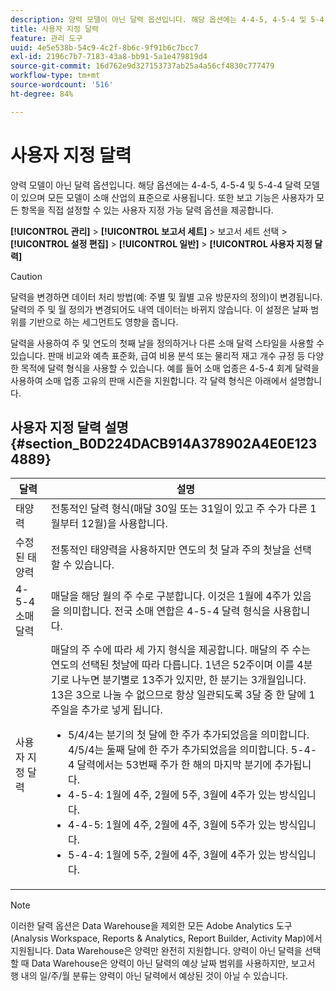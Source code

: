 ```yaml
---
description: 양력 모델이 아닌 달력 옵션입니다. 해당 옵션에는 4-4-5, 4-5-4 및 5-4-4 달력 모델이 있으며 모든 모델이 소매 산업의 표준으로 사용됩니다. 또한 보고 기능은 사용자가 모든 항목을 직접 설정할 수 있는 사용자 지정 가능 달력 옵션을 제공합니다.
title: 사용자 지정 달력
feature: 관리 도구
uuid: 4e5e538b-54c9-4c2f-8b6c-9f91b6c7bcc7
exl-id: 2196c7b7-7183-43a8-bb91-5a1e479819d4
source-git-commit: 16d762e9d327153737ab25a4a56cf4830c777479
workflow-type: tm+mt
source-wordcount: '516'
ht-degree: 84%

---
```


# 사용자 지정 달력

양력 모델이 아닌 달력 옵션입니다. 해당 옵션에는 4-4-5, 4-5-4 및 5-4-4 달력 모델이 있으며 모든 모델이 소매 산업의 표준으로 사용됩니다. 또한 보고 기능은 사용자가 모든 항목을 직접 설정할 수 있는 사용자 지정 가능 달력 옵션을 제공합니다.

**[!UICONTROL 관리]** > **[!UICONTROL 보고서 세트]** > 보고서 세트 선택 > **[!UICONTROL 설정 편집]** > **[!UICONTROL 일반]** > **[!UICONTROL 사용자 지정 달력]**

>[!CAUTION]
>
>달력을 변경하면 데이터 처리 방법(예: 주별 및 월별 고유 방문자의 정의)이 변경됩니다. 달력의 주 및 월 정의가 변경되어도 내역 데이터는 바뀌지 않습니다. 이 설정은 날짜 범위를 기반으로 하는 세그먼트도 영향을 줍니다.

달력을 사용하여 주 및 연도의 첫째 날을 정의하거나 다른 소매 달력 스타일을 사용할 수 있습니다. 판매 비교와 예측 표준화, 급여 비용 분석 또는 물리적 재고 개수 규정 등 다양한 목적에 달력 형식을 사용할 수 있습니다. 예를 들어 소매 업종은 4-5-4 회계 달력을 사용하여 소매 업종 고유의 판매 시즌을 지원합니다. 각 달력 형식은 아래에서 설명합니다.

## 사용자 지정 달력 설명 {#section_B0D224DACB914A378902A4E0E1234889}

| 달력 | 설명 |
|--- |--- |
| 태양력 | 전통적인 달력 형식(매달 30일 또는 31일이 있고 주 수가 다른 1월부터 12월)을 사용합니다. |
| 수정된 태양력 | 전통적인 태양력을 사용하지만 연도의 첫 달과 주의 첫날을 선택할 수 있습니다. |
| 4-5-4 소매 달력 | 매달을 해당 월의 주 수로 구분합니다. 이것은 1월에 4주가 있음을 의미합니다. 전국 소매 연합은 4-5-4 달력 형식을 사용합니다. |
| 사용자 지정 달력 | 매달의 주 수에 따라 세 가지 형식을 제공합니다. 매달의 주 수는 연도의 선택된 첫날에 따라 다릅니다.  1년은 52주이며 이를 4분기로 나누면 분기별로 13주가 있지만, 한 분기는 3개월입니다. 13은 3으로 나눌 수 없으므로 항상 일관되도록 3달 중 한 달에 1주일을 추가로 넣게 됩니다.<ul><li>5/4/4는 분기의 첫 달에 한 주가 추가되었음을 의미합니다. 4/5/4는 둘째 달에 한 주가 추가되었음을 의미합니다. 5-4-4 달력에서는 53번째 주가 한 해의 마지막 분기에 추가됩니다.</li><li>4-5-4: 1월에 4주, 2월에 5주, 3월에 4주가 있는 방식입니다.</li><li>4-4-5: 1월에 4주, 2월에 4주, 3월에 5주가 있는 방식입니다.</li><li>5-4-4: 1월에 5주, 2월에 4주, 3월에 4주가 있는 방식입니다.</li></ul> |

>[!NOTE]
>이러한 달력 옵션은 Data Warehouse을 제외한 모든 Adobe Analytics 도구(Analysis Workspace, Reports &amp; Analytics, Report Builder, Activity Map)에서 지원됩니다. Data Warehouse은 양력만 완전히 지원합니다. 양력이 아닌 달력을 선택할 때 Data Warehouse은 양력이 아닌 달력의 예상 날짜 범위를 사용하지만, 보고서 행 내의 일/주/월 분류는 양력이 아닌 달력에서 예상된 것이 아닐 수 있습니다.
